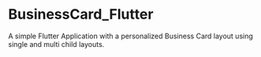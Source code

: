 # BusinessCard_Flutter
A simple Flutter Application with a personalized Business Card layout using single and multi child layouts.
